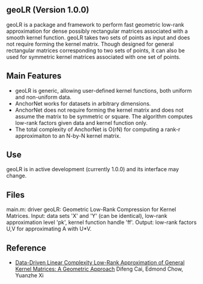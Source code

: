 ## geoLR (Version 1.0.0)
geoLR is a package and framework to perform fast geometric low-rank approximation for dense possibly rectangular matrices associated with a smooth kernel function. geoLR takes two sets of points as input and does not require forming the kernel matrix. Though designed for general rectangular matrices corresponding to two sets of points, it can also be used for symmetric kernel matrices associated with one set of points.


## Main Features
* geoLR is generic, allowing user-defined kernel functions, both uniform and non-uniform data. 
* AnchorNet works for datasets in arbitrary dimensions.
* AnchorNet does not require forming the kernel matrix and does not assume the matrix to be symmetric or square. The algorithm computes low-rank factors given data and kernel function only.
* The total complexity of AnchorNet is O(rN) for computing a rank-r approximaiton to an N-by-N kernel matrix.

## Use
geoLR is in active development (currently 1.0.0) and its interface may change.

## Files
main.m: driver
geoLR: Geometric Low-Rank Compression for Kernel Matrices. 
Input: data sets 'X' and 'Y' (can be identical), low-rank approximation level 'pk', kernel function handle 'ff'.
Output: low-rank factors U,V for approximating A with U*V.

## Reference
 -  [Data-Driven Linear Complexity Low-Rank Approximation of General Kernel Matrices: A Geometric Approach](https://arxiv.org/abs/2212.12674) Difeng Cai, Edmond Chow, Yuanzhe Xi
